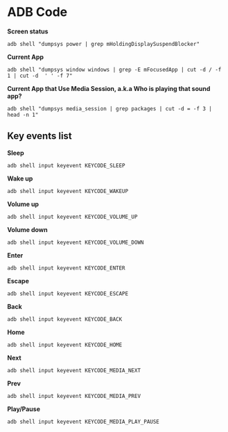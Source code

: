 # ADB Code


**Screen status**

`adb shell "dumpsys power | grep mHoldingDisplaySuspendBlocker"`


**Current App**

`adb shell "dumpsys window windows | grep -E mFocusedApp | cut -d / -f 1 | cut -d  ' ' -f 7"`


**Current App that Use Media Session, a.k.a Who is playing that sound app?**

`adb shell "dumpsys media_session | grep packages | cut -d = -f 3 | head -n 1"`


## Key events list


**Sleep**

`adb shell input keyevent KEYCODE_SLEEP`


**Wake up**

`adb shell input keyevent KEYCODE_WAKEUP`


**Volume up**

`adb shell input keyevent KEYCODE_VOLUME_UP`


**Volume down**

`adb shell input keyevent KEYCODE_VOLUME_DOWN`


**Enter**

`adb shell input keyevent KEYCODE_ENTER`


**Escape**

`adb shell input keyevent KEYCODE_ESCAPE`


**Back**

`adb shell input keyevent KEYCODE_BACK`


**Home**

`adb shell input keyevent KEYCODE_HOME`


**Next**

`adb shell input keyevent KEYCODE_MEDIA_NEXT`


**Prev**

`adb shell input keyevent KEYCODE_MEDIA_PREV`


**Play/Pause**

`adb shell input keyevent KEYCODE_MEDIA_PLAY_PAUSE`
